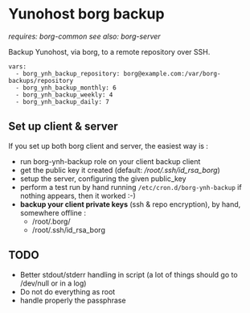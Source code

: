 Yunohost borg backup
====================

*requires: borg-common*
*see also: borg-server*

Backup Yunohost, via borg, to a remote repository over SSH.

    vars:
      - borg_ynh_backup_repository: borg@example.com:/var/borg-backups/repository
      - borg_ynh_backup_monthly: 6
      - borg_ynh_backup_weekly: 4
      - borg_ynh_backup_daily: 7

Set up client & server
----------------------

If you set up both borg client and server, the easiest way is :

- run borg-ynh-backup role on your client backup client
- get the public key it created (default: */root/.ssh/id_rsa_borg*)
- setup the server, configuring the given public_key
- perform a test run by hand running `/etc/cron.d/borg-ynh-backup` if nothing
  appears, then it worked :-)
- **backup your client private keys** (ssh & repo encryption), by hand, somewhere offline :
  - /root/.borg/
  - /root/.ssh/id_rsa_borg

TODO
----

- Better stdout/stderr handling in script (a lot of things should go to /dev/null or in a log)
- Do not do everything as root
- handle properly the passphrase
